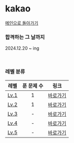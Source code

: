 # kakao

[메인으로 돌아가기](https://github.com/dmswldk28/programmers)

### 합격하는 그 날까지
2024.12.20 ~ ing

<br>

### 레벨 분류
|          레벨          |         푼 문제 수          |        링크         |
| :-----: | :-----: | :-----: |
| <a href="lv1" target="_blank">Lv.1</a> | 1 | <a href="lv1">바로가기</a> |
| <a href="lv2" target="_blank">Lv.2</a> | 1 | <a href="lv2">바로가기</a> |
| <a href="lv3" target="_blank">Lv.3</a> | - | <a href="lv3">바로가기</a> |
| <a href="lv4" target="_blank">Lv.4</a> | - | <a href="lv4">바로가기</a> |
| <a href="lv5" target="_blank">Lv.5</a> | - | <a href="lv5">바로가기</a> |

